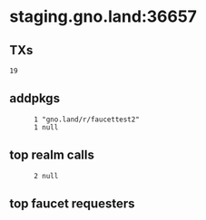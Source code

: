 # staging.gno.land:36657

## TXs
```
19
```

## addpkgs
```
      1 "gno.land/r/faucettest2"
      1 null
```

## top realm calls
```
      2 null
```

## top faucet requesters
```
```

